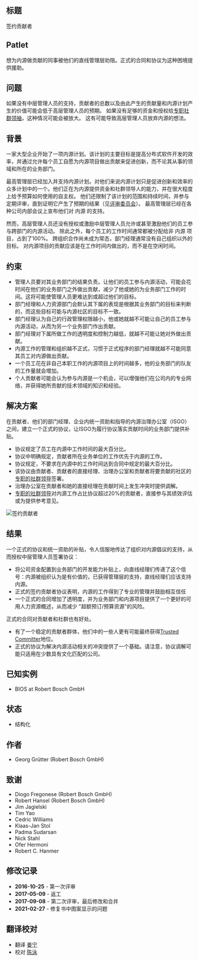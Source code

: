 ## 标题

签约贡献者

## Patlet

想为内源做贡献的同事被他们的直线管理层劝阻。正式的合同和协议为这种困境提供援助。

## 问题

如果没有中层管理人员的支持，贡献者的总数以及由此产生的贡献量和内源计划产生的价值可能会低于高层管理人员的预期。
如果没有足够的资金和授权给[专职社群领袖](dedicated-community-leader.md)，这种情况可能会被放大。
这有可能导致高层管理人员放弃内源的想法。

## 背景

一家大型企业开始了一项内源计划。该计划的主要目标是提高分布式软件开发的效率，并通过允许每个员工自愿为内源项目做出贡献来促进创新，而不论其从事的领域和所在的业务部门。

最高管理层已经加入并支持内源计划。对他们来说内源计划只是促进创新和效率的众多计划中的一个。他们正在为内源提供资金和社群领导人的能力，并在很大程度上给予预算如何使用的自主权。
他们还限制了该计划的范围和持续时间，并参与定期评审，直到证明它产生了预期的结果（见[评审委员会](review-committee.md)）。
最高管理层已经在各种公司内部会议上宣布他们对 内源 的支持。

然而，高层管理人员还没有授权或激励中层管理人员允许或甚至激励他们的员工参与跨部门的内源活动。
除此之外，每个员工的工作时间通常都被分配给非 内源 项目，占到了100%。
跨组织合作尚未成为常态，部门经理通常没有自己组织以外的目标。
对内源项目的贡献应该是在工作时间内做出的，而不是在空闲时间。

## 约束

- 管理人员要对其业务部门的结果负责。让他们的员工参与内源活动，可能会花时间在他们的业务部门之外做出贡献，减少了他或她的为业务部门工作的时间。这将可能使管理人员更难达到或超过他们的目标。
- 部门经理和人力资源部门会默认其下属的表现是根据其业务部门的目标来判断的，而这些目标可能与内源社区的目标不一致。
- 部门经理认为自己的行政管理权限越小，他或她就越不可能让自己的员工参与内源活动，从而为另一个业务部门作出贡献。
- 部门经理对下属所做工作的透明度和控制力越低，就越不可能让她对外做出贡献。
- 内源工作的管理和组织越不正式，习惯于正式程序的部门经理就越不可能同意其员工对内源做出贡献。
- 一个员工花在非自己本职工作的内源项目上的时间越多，他的业务部门的队友的工作量就会增加。
- 个人贡献者可能会认为参与内源是一个机会，可以增强他们在公司内的专业网络，并获得她所贡献的技术领域的知识和经验。

## 解决方案

在贡献者、他们的部门经理、企业内统一资助和指导的内源治理办公室（ISGO）之间，建立一个正式的协议，让ISGO为履行协议落实贡献时间的业务部门提供补贴。

- 协议规定了员工在内源中工作时间的最大百分比。
- 协议中明确规定，贡献者所在业务单位的工作优先于内源的工作。
- 协议规定，不要求在内源中的工作时间达到合同中规定的最大百分比。
- 该协议由贡献者、贡献者的直接经理、治理办公室和贡献者将要贡献的社区的[专职的社群领导](dedicated-community-leader.md)签署。
- 治理办公室在贡献者和她的直接经理在贡献时间上发生冲突时提供调解。
- [专职的社群领导](dedicated-community-leader.md)对内源工作占比协议超过20%的贡献者，直接参与其绩效评估或为提供参考意见。

![签约贡献者](../../../assets/img/contracted-contributor.png)

## 结果

一个正式的协议和统一资助的补贴，令人信服地传达了组织对内源倡议的支持，从而授权中层管理人员签署协议：

- 将公司资金配置到业务部门的开发能力补贴上，向直线经理们传递了这个信号：内源被组织认为是有价值的，已获得管理层的支持，直线经理们应该支持内源。
- 正式的签约贡献者协议表明，内源的工作得到了专业的管理并鼓励相互信任
- 一个正式的合同增加了透明度，并为业务部门和内源项目提供了一个更好的可用人力资源概述，从而减少 "超额预订/预算资源"的风险。

正式的合同对贡献者和社群也有好处。

- 有了一个稳定的贡献者群体，他们中的一些人更有可能最终获得[Trusted Committer](./trusted-committer.md)地位。
- 正式的协议为解决内源活动相关的冲突提供了一个基础。请注意，协议调解可能只适用在少数具有文化匹配的公司。

## 已知实例

- BIOS at Robert Bosch GmbH

## 状态

* 结构化

## 作者

- Georg Grütter (Robert Bosch GmbH)

## 致谢

- Diogo Fregonese (Robert Bosch GmbH)
- Robert Hansel (Robert Bosch GmbH)
- Jim Jagielski
- Tim Yao
- Cedric Williams
- Klaas-Jan Stol
- Padma Sudarsan
- Nick Stahl
- Ofer Hermoni
- Robert C. Hanmer

## 修改记录

- **2016-10-25** - 第一次评审
- **2017-05-09** - 返工
- **2017-09-08** - 第二次评审，最后修改和合并
- **2021-02-27** - 修复书中图案显示的问题

## 翻译校对

- 翻译 [姜宁](https://github.com/willemjiang)
- 校对 [陈泳](https://github.com/gzchenyong)
  